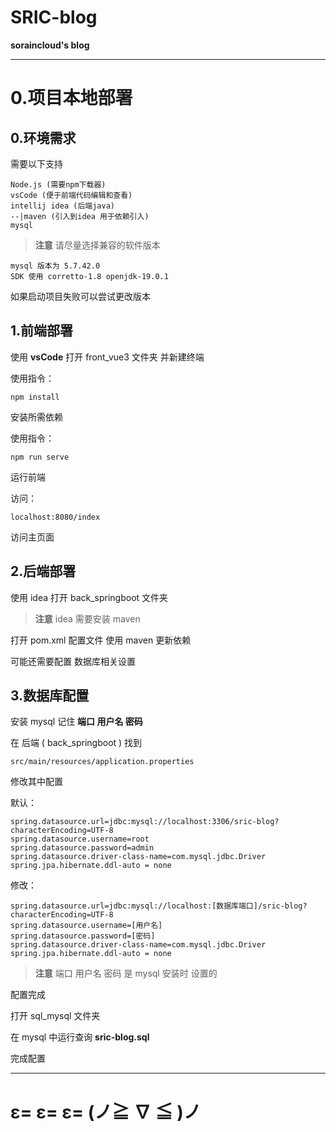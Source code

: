 # **SRIC-blog**
 **soraincloud's blog**

------

# 0.项目本地部署

## 0.环境需求

需要以下支持

```
Node.js (需要npm下载器)
vsCode (便于前端代码编辑和查看)
intellij idea (后端java) 
--|maven (引入到idea 用于依赖引入)
mysql
```

> **注意**  请尽量选择兼容的软件版本

```
mysql 版本为 5.7.42.0
SDK 使用 corretto-1.8 openjdk-19.0.1
```

如果启动项目失败可以尝试更改版本

## 1.前端部署

使用 **vsCode** 打开 front_vue3 文件夹 并新建终端

使用指令：

```
npm install
```

安装所需依赖

使用指令：

```
npm run serve
```

运行前端

访问：

```
localhost:8080/index
```

访问主页面

## 2.后端部署

使用 idea 打开 back_springboot 文件夹

> **注意** idea 需要安装 maven

打开 pom.xml 配置文件 使用 maven 更新依赖

可能还需要配置 数据库相关设置

## 3.数据库配置

安装 mysql 记住 **端口 用户名 密码**

在 后端 ( back_springboot ) 找到

```
src/main/resources/application.properties
```

修改其中配置

默认：

```properties
spring.datasource.url=jdbc:mysql://localhost:3306/sric-blog?characterEncoding=UTF-8
spring.datasource.username=root
spring.datasource.password=admin
spring.datasource.driver-class-name=com.mysql.jdbc.Driver
spring.jpa.hibernate.ddl-auto = none
```

修改：

```properties
spring.datasource.url=jdbc:mysql://localhost:[数据库端口]/sric-blog?characterEncoding=UTF-8
spring.datasource.username=[用户名]
spring.datasource.password=[密码]
spring.datasource.driver-class-name=com.mysql.jdbc.Driver
spring.jpa.hibernate.ddl-auto = none
```

> **注意** 端口 用户名 密码 是 mysql 安装时 设置的

配置完成

打开 sql_mysql 文件夹

在 mysql 中运行查询 **sric-blog.sql**

完成配置

------

# **ε= ε= ε= (ノ≧ ∇ ≦ )ノ**
